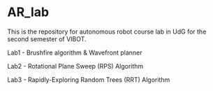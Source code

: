 # AR_lab
This is the repository for autonomous robot course lab in UdG for the second semester of VIBOT.

Lab1 - Brushfire algorithm & Wavefront planner

Lab2 - Rotational Plane Sweep (RPS) Algorithm

Lab3 - Rapidly-Exploring Random Trees (RRT) Algorithm

